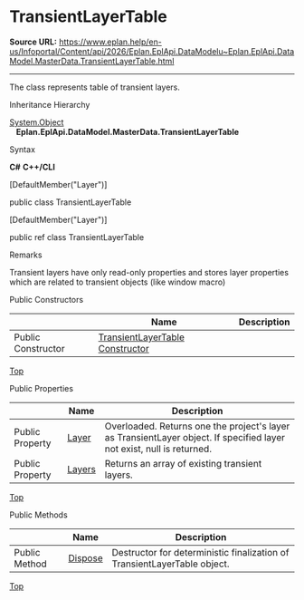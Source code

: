 # TransientLayerTable

**Source URL:** https://www.eplan.help/en-us/Infoportal/Content/api/2026/Eplan.EplApi.DataModelu~Eplan.EplApi.DataModel.MasterData.TransientLayerTable.html

---

The class represents table of transient layers.

Inheritance Hierarchy

[System.Object](#)  
   **Eplan.EplApi.DataModel.MasterData.TransientLayerTable**

Syntax

**C#**
**C++/CLI**


[DefaultMember("Layer")]

public class TransientLayerTable

[DefaultMember("Layer")]

public ref class TransientLayerTable


Remarks

Transient layers have only read-only properties and stores layer properties which are related to transient objects (like window macro)

Public Constructors

|  | Name | Description |
| --- | --- | --- |
| Public Constructor | [TransientLayerTable Constructor](Eplan.EplApi.DataModelu~Eplan.EplApi.DataModel.MasterData.TransientLayerTable~_ctor.html) |  |

[Top](#top)

Public Properties

|  | Name | Description |
| --- | --- | --- |
| Public Property | [Layer](Eplan.EplApi.DataModelu~Eplan.EplApi.DataModel.MasterData.TransientLayerTable~Layer.html) | Overloaded. Returns one the project's layer as TransientLayer object. If specified layer not exist, null is returned. |
| Public Property | [Layers](Eplan.EplApi.DataModelu~Eplan.EplApi.DataModel.MasterData.TransientLayerTable~Layers.html) | Returns an array of existing transient layers. |

[Top](#top)

Public Methods

|  | Name | Description |
| --- | --- | --- |
| Public Method | [Dispose](Eplan.EplApi.DataModelu~Eplan.EplApi.DataModel.MasterData.TransientLayerTable~Dispose().html) | Destructor for deterministic finalization of TransientLayerTable object. |

[Top](#top)
